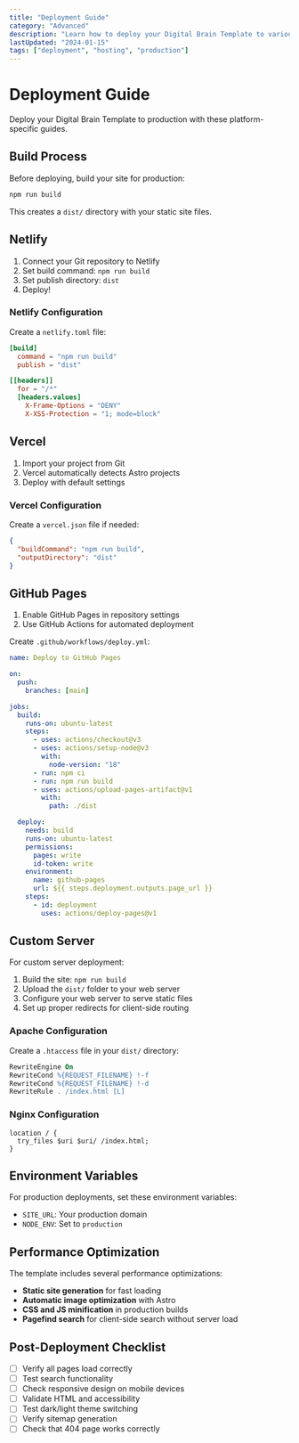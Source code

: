 ```yaml
---
title: "Deployment Guide"
category: "Advanced"
description: "Learn how to deploy your Digital Brain Template to various hosting platforms"
lastUpdated: "2024-01-15"
tags: ["deployment", "hosting", "production"]
---
```


# Deployment Guide

Deploy your Digital Brain Template to production with these platform-specific guides.

## Build Process

Before deploying, build your site for production:

```bash
npm run build
```

This creates a `dist/` directory with your static site files.

## Netlify

1. Connect your Git repository to Netlify
2. Set build command: `npm run build`
3. Set publish directory: `dist`
4. Deploy!

### Netlify Configuration

Create a `netlify.toml` file:

```toml
[build]
  command = "npm run build"
  publish = "dist"

[[headers]]
  for = "/*"
  [headers.values]
    X-Frame-Options = "DENY"
    X-XSS-Protection = "1; mode=block"
```

## Vercel

1. Import your project from Git
2. Vercel automatically detects Astro projects
3. Deploy with default settings

### Vercel Configuration

Create a `vercel.json` file if needed:

```json
{
  "buildCommand": "npm run build",
  "outputDirectory": "dist"
}
```

## GitHub Pages

1. Enable GitHub Pages in repository settings
2. Use GitHub Actions for automated deployment

Create `.github/workflows/deploy.yml`:

```yaml
name: Deploy to GitHub Pages

on:
  push:
    branches: [main]

jobs:
  build:
    runs-on: ubuntu-latest
    steps:
      - uses: actions/checkout@v3
      - uses: actions/setup-node@v3
        with:
          node-version: "18"
      - run: npm ci
      - run: npm run build
      - uses: actions/upload-pages-artifact@v1
        with:
          path: ./dist

  deploy:
    needs: build
    runs-on: ubuntu-latest
    permissions:
      pages: write
      id-token: write
    environment:
      name: github-pages
      url: ${{ steps.deployment.outputs.page_url }}
    steps:
      - id: deployment
        uses: actions/deploy-pages@v1
```

## Custom Server

For custom server deployment:

1. Build the site: `npm run build`
2. Upload the `dist/` folder to your web server
3. Configure your web server to serve static files
4. Set up proper redirects for client-side routing

### Apache Configuration

Create a `.htaccess` file in your `dist/` directory:

```apache
RewriteEngine On
RewriteCond %{REQUEST_FILENAME} !-f
RewriteCond %{REQUEST_FILENAME} !-d
RewriteRule . /index.html [L]
```

### Nginx Configuration

```nginx
location / {
  try_files $uri $uri/ /index.html;
}
```

## Environment Variables

For production deployments, set these environment variables:

- `SITE_URL`: Your production domain
- `NODE_ENV`: Set to `production`

## Performance Optimization

The template includes several performance optimizations:

- **Static site generation** for fast loading
- **Automatic image optimization** with Astro
- **CSS and JS minification** in production builds
- **Pagefind search** for client-side search without server load

## Post-Deployment Checklist

- [ ] Verify all pages load correctly
- [ ] Test search functionality
- [ ] Check responsive design on mobile devices
- [ ] Validate HTML and accessibility
- [ ] Test dark/light theme switching
- [ ] Verify sitemap generation
- [ ] Check that 404 page works correctly

